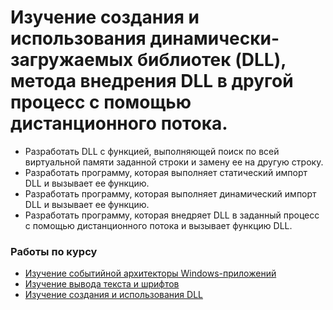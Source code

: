 # Изучение создания и использования динамически-загружаемых библиотек (DLL), метода внедрения DLL в другой процесс с помощью дистанционного потока.

- Разработать DLL с функцией, выполняющей поиск по
  всей виртуальной памяти заданной строки и замену ее на другую строку.
- Разработать программу, которая выполняет статический
  импорт DLL и вызывает ее функцию.
- Разработать программу, которая выполняет динамический
  импорт DLL и вызывает ее функцию.
- Разработать программу, которая внедряет DLL в заданный
  процесс с помощью дистанционного потока и вызывает функцию DLL.

### Работы по курсу
- [Изучение событийной архитекторы Windows-приложений](https://github.com/maxiemar/winapi-moving-sprite)
- [Изучение вывода текста и шрифтов](https://github.com/maxiemar/winapi-text-table)
- [Изучение создания и использования DLL](https://github.com/maxiemar/winapi-dll)
